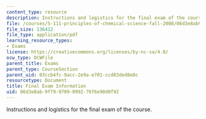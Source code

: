 ```yaml
---
content_type: resource
description: Instructions and logistics for the final exam of the course.
file: /courses/5-111-principles-of-chemical-science-fall-2008/06d3e8ab9f799709099276f6e90d0f92_finalinfo.pdf
file_size: 136412
file_type: application/pdf
learning_resource_types:
- Exams
license: https://creativecommons.org/licenses/by-nc-sa/4.0/
ocw_type: OCWFile
parent_title: Exams
parent_type: CourseSection
parent_uid: 03ccb4fc-9acc-2e9a-e701-ccd83ded8e0c
resourcetype: Document
title: Final Exam Information
uid: 06d3e8ab-9f79-9709-0992-76f6e90d0f92
---
```

Instructions and logistics for the final exam of the course.